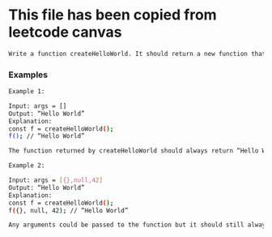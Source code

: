 # This file has been copied from leetcode canvas

```bash
Write a function createHelloWorld. It should return a new function that always returns "Hello World".
```

### Examples

```bash
Example 1:

Input: args = []
Output: “Hello World”
Explanation:
const f = createHelloWorld();
f(); // “Hello World”

The function returned by createHelloWorld should always return “Hello World”.
```

```bash
Example 2:

Input: args = [{},null,42]
Output: “Hello World”
Explanation:
const f = createHelloWorld();
f({}, null, 42); // “Hello World”

Any arguments could be passed to the function but it should still always return “Hello World”.
```
